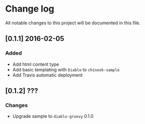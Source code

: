 # Change log
All notable changes to this project will be documented in this file.

## [0.1.1] 2016-02-05
### Added
- Add html content type
- Add basic templating with `Diablo` to `chinook-sample`
- Add Travis automatic deployment

## [0.1.2] ???
### Changes
- Upgrade sample to `diablo-groovy` 0.1.0
